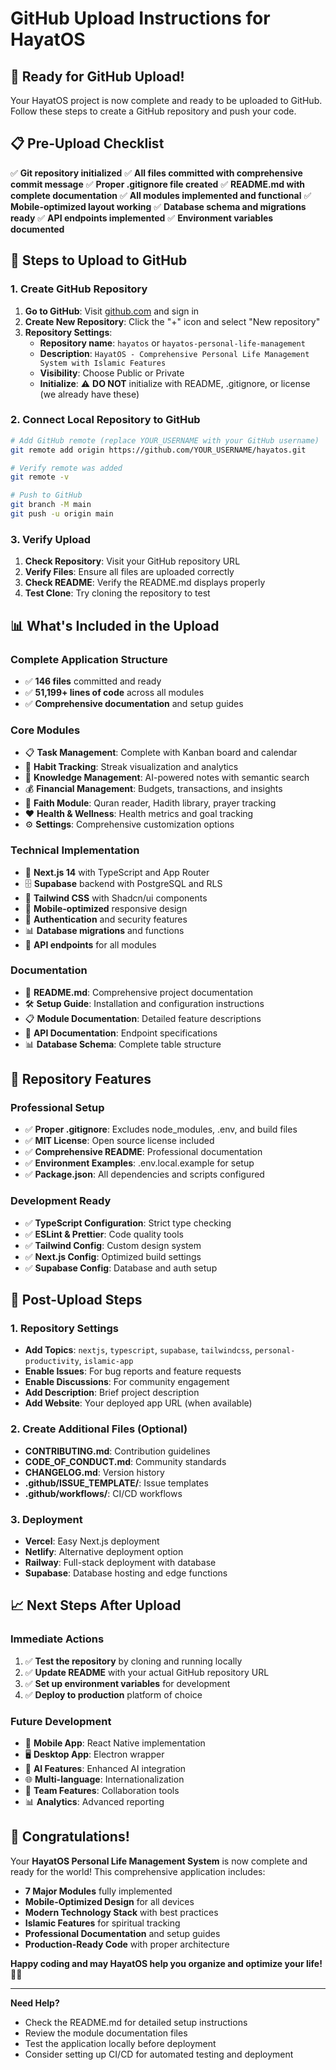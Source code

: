 # GitHub Upload Instructions for HayatOS

## 🚀 Ready for GitHub Upload!

Your HayatOS project is now complete and ready to be uploaded to GitHub. Follow these steps to create a GitHub repository and push your code.

## 📋 Pre-Upload Checklist

✅ **Git repository initialized**
✅ **All files committed with comprehensive commit message**
✅ **Proper .gitignore file created**
✅ **README.md with complete documentation**
✅ **All modules implemented and functional**
✅ **Mobile-optimized layout working**
✅ **Database schema and migrations ready**
✅ **API endpoints implemented**
✅ **Environment variables documented**

## 🔧 Steps to Upload to GitHub

### 1. Create GitHub Repository

1. **Go to GitHub**: Visit [github.com](https://github.com) and sign in
2. **Create New Repository**: Click the "+" icon and select "New repository"
3. **Repository Settings**:
   - **Repository name**: `hayatos` or `hayatos-personal-life-management`
   - **Description**: `HayatOS - Comprehensive Personal Life Management System with Islamic Features`
   - **Visibility**: Choose Public or Private
   - **Initialize**: ⚠️ **DO NOT** initialize with README, .gitignore, or license (we already have these)

### 2. Connect Local Repository to GitHub

```bash
# Add GitHub remote (replace YOUR_USERNAME with your GitHub username)
git remote add origin https://github.com/YOUR_USERNAME/hayatos.git

# Verify remote was added
git remote -v

# Push to GitHub
git branch -M main
git push -u origin main
```

### 3. Verify Upload

1. **Check Repository**: Visit your GitHub repository URL
2. **Verify Files**: Ensure all files are uploaded correctly
3. **Check README**: Verify the README.md displays properly
4. **Test Clone**: Try cloning the repository to test

## 📊 What's Included in the Upload

### **Complete Application Structure**
- ✅ **146 files** committed and ready
- ✅ **51,199+ lines of code** across all modules
- ✅ **Comprehensive documentation** and setup guides

### **Core Modules**
- 📋 **Task Management**: Complete with Kanban board and calendar
- 🎯 **Habit Tracking**: Streak visualization and analytics
- 📝 **Knowledge Management**: AI-powered notes with semantic search
- 💰 **Financial Management**: Budgets, transactions, and insights
- 🕌 **Faith Module**: Quran reader, Hadith library, prayer tracking
- ❤️ **Health & Wellness**: Health metrics and goal tracking
- ⚙️ **Settings**: Comprehensive customization options

### **Technical Implementation**
- 🚀 **Next.js 14** with TypeScript and App Router
- 🗄️ **Supabase** backend with PostgreSQL and RLS
- 🎨 **Tailwind CSS** with Shadcn/ui components
- 📱 **Mobile-optimized** responsive design
- 🔐 **Authentication** and security features
- 📊 **Database migrations** and functions
- 🔧 **API endpoints** for all modules

### **Documentation**
- 📖 **README.md**: Comprehensive project documentation
- 🛠️ **Setup Guide**: Installation and configuration instructions
- 📋 **Module Documentation**: Detailed feature descriptions
- 🔧 **API Documentation**: Endpoint specifications
- 📊 **Database Schema**: Complete table structure

## 🌟 Repository Features

### **Professional Setup**
- ✅ **Proper .gitignore**: Excludes node_modules, .env, and build files
- ✅ **MIT License**: Open source license included
- ✅ **Comprehensive README**: Professional documentation
- ✅ **Environment Examples**: .env.local.example for setup
- ✅ **Package.json**: All dependencies and scripts configured

### **Development Ready**
- ✅ **TypeScript Configuration**: Strict type checking
- ✅ **ESLint & Prettier**: Code quality tools
- ✅ **Tailwind Config**: Custom design system
- ✅ **Next.js Config**: Optimized build settings
- ✅ **Supabase Config**: Database and auth setup

## 🔗 Post-Upload Steps

### 1. Repository Settings
- **Add Topics**: `nextjs`, `typescript`, `supabase`, `tailwindcss`, `personal-productivity`, `islamic-app`
- **Enable Issues**: For bug reports and feature requests
- **Enable Discussions**: For community engagement
- **Add Description**: Brief project description
- **Add Website**: Your deployed app URL (when available)

### 2. Create Additional Files (Optional)
- **CONTRIBUTING.md**: Contribution guidelines
- **CODE_OF_CONDUCT.md**: Community standards
- **CHANGELOG.md**: Version history
- **.github/ISSUE_TEMPLATE/**: Issue templates
- **.github/workflows/**: CI/CD workflows

### 3. Deployment
- **Vercel**: Easy Next.js deployment
- **Netlify**: Alternative deployment option
- **Railway**: Full-stack deployment with database
- **Supabase**: Database hosting and edge functions

## 📈 Next Steps After Upload

### **Immediate Actions**
1. ✅ **Test the repository** by cloning and running locally
2. ✅ **Update README** with your actual GitHub repository URL
3. ✅ **Set up environment variables** for development
4. ✅ **Deploy to production** platform of choice

### **Future Development**
- 📱 **Mobile App**: React Native implementation
- 🖥️ **Desktop App**: Electron wrapper
- 🤖 **AI Features**: Enhanced AI integration
- 🌐 **Multi-language**: Internationalization
- 👥 **Team Features**: Collaboration tools
- 📊 **Analytics**: Advanced reporting

## 🎉 Congratulations!

Your **HayatOS Personal Life Management System** is now complete and ready for the world! This comprehensive application includes:

- **7 Major Modules** fully implemented
- **Mobile-Optimized Design** for all devices
- **Modern Technology Stack** with best practices
- **Islamic Features** for spiritual tracking
- **Professional Documentation** and setup guides
- **Production-Ready Code** with proper architecture

**Happy coding and may HayatOS help you organize and optimize your life! 🚀✨**

---

**Need Help?**
- Check the README.md for detailed setup instructions
- Review the module documentation files
- Test the application locally before deployment
- Consider setting up CI/CD for automated testing and deployment
